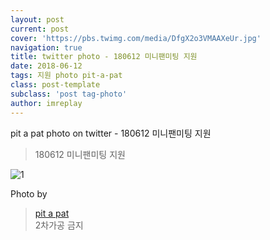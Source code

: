 ```yaml
---
layout: post
current: post
cover: 'https://pbs.twimg.com/media/DfgX2o3VMAAXeUr.jpg'
navigation: true
title: twitter photo - 180612 미니팬미팅 지원
date: 2018-06-12
tags: 지원 photo pit-a-pat
class: post-template
subclass: 'post tag-photo'
author: imreplay
---
```



pit a pat photo on twitter - 180612 미니팬미팅 지원  

> 180612 미니팬미팅 지원

![1](https://pbs.twimg.com/media/DfgX2o3VMAAXeUr.jpg)


Photo by
> [pit a pat](https://twitter.com/pitapat320)  
2차가공 금지

